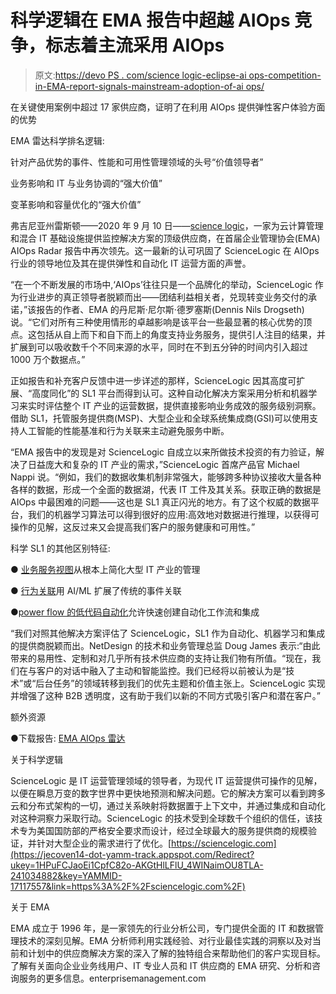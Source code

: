 # 科学逻辑在 EMA 报告中超越 AIOps 竞争，标志着主流采用 AIOps

> 原文:[https://devo PS . com/science logic-eclipse-ai ops-competition-in-EMA-report-signals-mainstream-adoption-of-ai ops/](https://devops.com/sciencelogic-eclipses-aiops-competition-in-ema-report-signals-mainstream-adoption-of-aiops/)

在关键使用案例中超过 17 家供应商，证明了在利用 AIOps 提供弹性客户体验方面的优势

EMA 雷达科学排名逻辑:

针对产品优势的事件、性能和可用性管理领域的头号“价值领导者”

业务影响和 IT 与业务协调的“强大价值”

变革影响和容量优化的“强大价值”

弗吉尼亚州雷斯顿——2020 年 9 月 10 日——[science logic](https://jecoven14-dot-yamm-track.appspot.com/Redirect?ukey=1HPuFCJaoEi1CpfC82o-AKGtHlLFlU_4WINaimOU8TLA-241034882&key=YAMMID-17117557&link=https%3A%2F%2Fsciencelogic.com%2F)，一家为云计算管理和混合 IT 基础设施提供监控解决方案的顶级供应商，在首届企业管理协会(EMA) AIOps Radar 报告中再次领先。这一最新的认可巩固了 ScienceLogic 在 AIOps 行业的领导地位及其在提供弹性和自动化 IT 运营方面的声誉。

“在一个不断发展的市场中,‘AIOps’往往只是一个品牌化的举动，ScienceLogic 作为行业进步的真正领导者脱颖而出——团结利益相关者，兑现转变业务交付的承诺，”该报告的作者、EMA 的丹尼斯·尼尔斯·德罗塞斯(Dennis Nils Drogseth)说。“它们对所有三种使用情形的卓越影响是该平台一些最显著的核心优势的顶点。这包括从自上而下和自下而上的角度支持业务服务，提供引人注目的结果，并扩展到可以吸收数千个不同来源的水平，同时在不到五分钟的时间内引入超过 1000 万个数据点。”

正如报告和补充客户反馈中进一步详述的那样，ScienceLogic 因其高度可扩展、“高度同化”的 SL1 平台而得到认可。这种自动化解决方案采用分析和机器学习来实时评估整个 IT 产业的运营数据，提供直接影响业务成效的服务级别洞察。借助 SL1，托管服务提供商(MSP)、大型企业和全球系统集成商(GSI)可以使用支持人工智能的性能基准和行为关联来主动避免服务中断。

“EMA 报告中的发现是对 ScienceLogic 自成立以来所做技术投资的有力验证，解决了日益庞大和复杂的 IT 产业的需求，”ScienceLogic 首席产品官 Michael Nappi 说。“例如，我们的数据收集机制非常强大，能够跨多种协议接收大量各种各样的数据，形成一个全面的数据湖，代表 IT 工件及其关系。获取正确的数据是 AIOps 中最困难的问题——这也是 SL1 真正闪光的地方。有了这个权威的数据平台，我们的机器学习算法可以得到很好的应用:高效地对数据进行推理，以获得可操作的见解，这反过来又会提高我们客户的服务健康和可用性。”

科学 SL1 的其他区别特征:

● [业务服务视图](https://jecoven14-dot-yamm-track.appspot.com/Redirect?ukey=1HPuFCJaoEi1CpfC82o-AKGtHlLFlU_4WINaimOU8TLA-241034882&key=YAMMID-17117557&link=https%3A%2F%2Fsciencelogic.com%2Fsolutions%2Fbusiness-service-management)从根本上简化大型 IT 产业的管理

● [行为关联](https://jecoven14-dot-yamm-track.appspot.com/Redirect?ukey=1HPuFCJaoEi1CpfC82o-AKGtHlLFlU_4WINaimOU8TLA-241034882&key=YAMMID-17117557&link=https%3A%2F%2Fsciencelogic.com%2Fproduct%2Fresources%2Fdiagnose-resolve-service-impacting-issues)用 AI/ML 扩展了传统的事件关联

●[power flow 的低代码自动化](https://jecoven14-dot-yamm-track.appspot.com/Redirect?ukey=1HPuFCJaoEi1CpfC82o-AKGtHlLFlU_4WINaimOU8TLA-241034882&key=YAMMID-17117557&link=https%3A%2F%2Fsciencelogic.com%2Fproduct%2Fresources%2Fbuilding-no-codelow-code-integrations-with-powerflow-builder)允许快速创建自动化工作流和集成

“我们对照其他解决方案评估了 ScienceLogic，SL1 作为自动化、机器学习和集成的提供商脱颖而出。NetDesign 的技术和业务管理总监 Doug James 表示:“由此带来的易用性、定制和对几乎所有技术供应商的支持让我们物有所值。“现在，我们在与客户的对话中融入了主动和智能监控。我们已经将以前被认为是“技术”或“后台任务”的领域转移到我们的优先主题和价值主张上。ScienceLogic 实现并增强了这种 B2B 透明度，这有助于我们以新的不同方式吸引客户和潜在客户。”

额外资源

●下载报告: [EMA AIOps 雷达](https://jecoven14-dot-yamm-track.appspot.com/Redirect?ukey=1HPuFCJaoEi1CpfC82o-AKGtHlLFlU_4WINaimOU8TLA-241034882&key=YAMMID-17117557&link=https%3A%2F%2Fsciencelogic.com%2Fproduct%2Fresources%2Fema-radar-for-aiops)

关于科学逻辑

ScienceLogic 是 IT 运营管理领域的领导者，为现代 IT 运营提供可操作的见解，以便在瞬息万变的数字世界中更快地预测和解决问题。它的解决方案可以看到跨多云和分布式架构的一切，通过关系映射将数据置于上下文中，并通过集成和自动化对这种洞察力采取行动。ScienceLogic 的技术受到全球数千个组织的信任，该技术专为美国国防部的严格安全要求而设计，经过全球最大的服务提供商的规模验证，并针对大型企业的需求进行了优化。[https://sciencelogic.com](https://jecoven14-dot-yamm-track.appspot.com/Redirect?ukey=1HPuFCJaoEi1CpfC82o-AKGtHlLFlU_4WINaimOU8TLA-241034882&key=YAMMID-17117557&link=https%3A%2F%2Fsciencelogic.com%2F)

关于 EMA

EMA 成立于 1996 年，是一家领先的行业分析公司，专门提供全面的 IT 和数据管理技术的深刻见解。EMA 分析师利用实践经验、对行业最佳实践的洞察以及对当前和计划中的供应商解决方案的深入了解的独特组合来帮助他们的客户实现目标。了解有关面向企业业务线用户、IT 专业人员和 IT 供应商的 EMA 研究、分析和咨询服务的更多信息。<wbr>enterprisemanagement.com